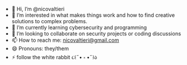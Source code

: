 - 👋 Hi, I’m @nicovaltieri
- 👀 I’m interested in what makes things work and how to find creative solutions to complex problems.  
- 🌱 I’m currently learning cybersecurity and programming
- 💞️ I’m looking to collaborate on security projects or coding discussions
- 📫 How to reach me: nicovaltieri@gmail.com
- 😄 Pronouns: they/them
- ⚡ follow the white rabbit ૮꒰˶• ༝ •˶꒱ა 

<!---
nicovaltieri/nicovaltieri is a ✨ special ✨ repository because its `README.md` (this file) appears on your GitHub profile.
You can click the Preview link to take a look at your changes.
--->
